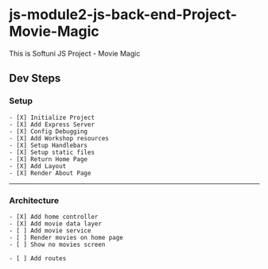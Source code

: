 # js-module2-js-back-end-Project-Movie-Magic
This is Softuni JS Project - Movie Magic

## Dev Steps

### Setup   
    - [X] Initialize Project
    - [X] Add Express Server
    - [X] Config Debugging
    - [X] Add Workshop resources
    - [X] Setup Handlebars
    - [X] Setup static files
    - [X] Return Home Page
    - [X] Add Layout
    - [X] Render About Page
---
### Architecture
    - [X] Add home controller 
    - [X] Add movie data layer
    - [ ] Add movie service
    - [ ] Render movies on home page
    - [ ] Show no movies screen

    - [ ] Add routes

